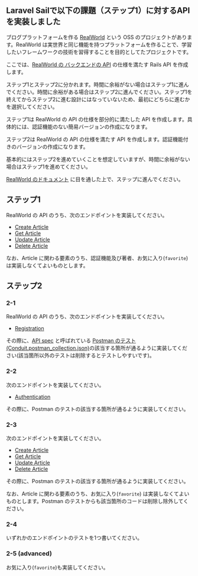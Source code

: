 ## Laravel Sailで以下の課題（ステップ1）に対するAPIを実装しました<br>

ブログプラットフォームを作る [RealWorld](https://github.com/gothinkster/realworld/tree/main) という OSS のプロジェクトがあります。RealWorld は実世界と同じ機能を持つプラットフォームを作ることで、学習したいフレームワークの技術を習得することを目的としてたプロジェクトです。

ここでは、[RealWorld の バックエンドの API](https://realworld-docs.netlify.app/docs/specs/backend-specs/introduction) の仕様を満たす Rails API を作成します。

ステップ1とステップ2に分かれます。時間に余裕がない場合はステップ1に進んでください。時間に余裕がある場合はステップ2に進んでください。ステップ1を終えてからステップ2に進む設計にはなっていないため、最初にどちらに進むかを選択してください。

ステップ1は RealWorld の API の仕様を部分的に満たした API を作成します。具体的には、認証機能のない簡易バージョンの作成になります。

ステップ2は RealWorld の API の仕様を満たす API を作成します。認証機能付きのバージョンの作成になります。

基本的にはステップ2を進めていくことを想定していますが、時間に余裕がない場合はステップ1を進めてください。

[RealWorld のドキュメント](https://realworld-docs.netlify.app/docs/intro) に目を通した上で、ステップに進んでください。

## ステップ1

RealWorld の API のうち、次のエンドポイントを実装してください。

- [Create Article](https://realworld-docs.netlify.app/docs/specs/backend-specs/endpoints#create-article)
- [Get Article](https://realworld-docs.netlify.app/docs/specs/backend-specs/endpoints#get-article)
- [Update Article](https://realworld-docs.netlify.app/docs/specs/backend-specs/endpoints#update-article)
- [Delete Article](https://realworld-docs.netlify.app/docs/specs/backend-specs/endpoints#delete-article)

なお、Article に関わる要素のうち、認証機能及び著者、お気に入り(`favorite`) は実装しなくてよいものとします。

## ステップ2

### 2-1

RealWorld の API のうち、次のエンドポイントを実装してください。

- [Registration](https://realworld-docs.netlify.app/docs/specs/backend-specs/endpoints#registration)

その際に、[API spec](https://github.com/gothinkster/realworld/tree/main/api) と呼ばれている [Postman のテスト(Conduit.postman_collection.json)](https://github.com/gothinkster/realworld/blob/main/api/Conduit.postman_collection.json)の該当する箇所が通るように実装してください(該当箇所以外のテストは削除するとテストしやすいです)。

### 2-2

次のエンドポイントを実装してください。

- [Authentication](https://realworld-docs.netlify.app/docs/specs/backend-specs/endpoints#authentication)

その際に、Postman のテストの該当する箇所が通るように実装してください。

### 2-3

次のエンドポイントを実装してください。

- [Create Article](https://realworld-docs.netlify.app/docs/specs/backend-specs/endpoints#create-article)
- [Get Article](https://realworld-docs.netlify.app/docs/specs/backend-specs/endpoints#get-article)
- [Update Article](https://realworld-docs.netlify.app/docs/specs/backend-specs/endpoints#update-article)
- [Delete Article](https://realworld-docs.netlify.app/docs/specs/backend-specs/endpoints#delete-article)

その際に、Postman のテストの該当する箇所が通るように実装してください。

なお、Article に関わる要素のうち、お気に入り(`favorite`) は実装しなくてよいものとします。Postman のテストからも該当箇所のコードは削除し除外してください。

### 2-4

いずれかのエンドポイントのテストを1つ書いてください。

### 2-5 (advanced)

お気に入り(`favorite`)も実装してください。
